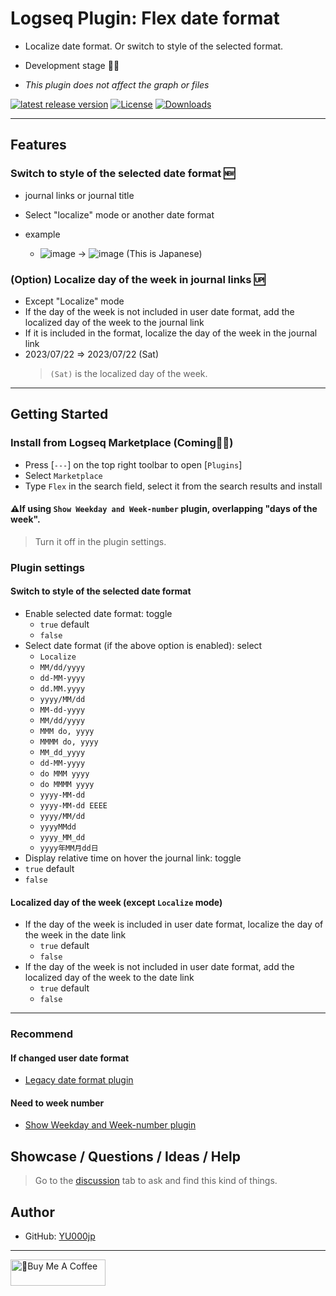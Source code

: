 # Logseq Plugin: Flex date format

- Localize date format. Or switch to style of the selected format.

- Development stage 👷🚧

- *This plugin does not affect the graph or files*

[![latest release version](https://img.shields.io/github/v/release/YU000jp/logseq-plugin-flex-date-format)](https://github.com/YU000jp/logseq-plugin-flex-date-format/releases)
[![License](https://img.shields.io/github/license/YU000jp/logseq-plugin-flex-date-format?color=blue)](https://github.com/YU000jp/logseq-plugin-flex-date-format/LICENSE)
[![Downloads](https://img.shields.io/github/downloads/YU000jp/logseq-plugin-flex-date-format/total.svg)](https://github.com/YU000jp/logseq-plugin-flex-date-format/releases)
<!-- Published 2023 -->

---

## Features

### Switch to style of the selected date format 🆕

- journal links or journal title
- Select "localize" mode or another date format

- example
  - ![image](https://github.com/YU000jp/logseq-plugin-flex-date-format/assets/111847207/1b9675b5-98bf-476a-81b7-e6b3c66aeb76) → ![image](https://github.com/YU000jp/logseq-plugin-flex-date-format/assets/111847207/93ff1e7d-6221-42f0-ac4b-b2233aae81b3) (This is Japanese)



### (Option) Localize day of the week in journal links 🆙

- Except "Localize" mode
- If the day of the week is not included in user date format, add the localized day of the week to the journal link
- If it is included in the format, localize the day of the week in the journal link
- 2023/07/22 => 2023/07/22 (Sat)
  > `(Sat)` is the localized day of the week.

---

## Getting Started

### Install from Logseq Marketplace (Coming👷🚧)

- Press [`---`] on the top right toolbar to open [`Plugins`]
- Select `Marketplace`
- Type `Flex` in the search field, select it from the search results and install

#### ⚠️If using `Show Weekday and Week-number` plugin, overlapping "days of the week".

  > Turn it off in the plugin settings.

### Plugin settings

#### Switch to style of the selected date format

- Enable selected date format: toggle
  - `true` default
  - `false`
- Select date format  (if the above option is enabled): select
  - `Localize`
  - `MM/dd/yyyy`
  - `dd-MM-yyyy`
  - `dd.MM.yyyy`
  - `yyyy/MM/dd`
  - `MM-dd-yyyy`
  - `MM/dd/yyyy`
  - `MMM do, yyyy`
  - `MMMM do, yyyy`
  - `MM_dd_yyyy`
  - `dd-MM-yyyy`
  - `do MMM yyyy`
  - `do MMMM yyyy`
  - `yyyy-MM-dd`
  - `yyyy-MM-dd EEEE`
  - `yyyy/MM/dd`
  - `yyyyMMdd`
  - `yyyy_MM_dd`
  - `yyyy年MM月dd日`
-  Display relative time on hover the journal link: toggle
  - `true` default
  - `false`

#### Localized day of the week (except `Localize` mode)

- If the day of the week is included in user date format, localize the day of the week in the date link
  - `true` default
  - `false`
- If the day of the week is not included in user date format, add the localized day of the week to the date link
  - `true` default
  - `false`

---

### Recommend

#### If changed user date format

- [Legacy date format plugin](https://github.com/YU000jp/logseq-plugin-legacy-date-format)

#### Need to week number

- [Show Weekday and Week-number plugin](https://github.com/YU000jp/logseq-plugin-show-weekday-and-week-number/)

## Showcase / Questions / Ideas / Help

> Go to the [discussion](https://github.com/YU000jp/logseq-plugin-flex-date-format/discussions) tab to ask and find this kind of things.

## Author

- GitHub: [YU000jp](https://github.com/YU000jp)

---

<a href="https://www.buymeacoffee.com/yu000japan" target="_blank"><img src="https://cdn.buymeacoffee.com/buttons/v2/default-violet.png" alt="🍌Buy Me A Coffee" style="height: 42px;width: 152px" ></a>
